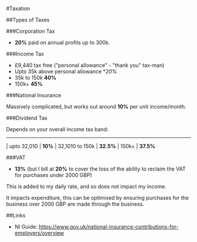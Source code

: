 #Taxation

##Types of Taxes

###Corporation Tax

 - **20%** paid on annual profits up to 300k.

###Income Tax

 - £9,440 tax free ("personal allowance" - "thank you" tax-man)
 - Upto 35k above personal allowance **20%*
 - 35k to 150k **40%**
 - 150k+ **45%**

###National Insurance

Massively complicated, but works out around **10%** per unit income/month.

###Dividend Tax

Depends on your overall income tax band:

---------------------
| upto 32,010 | **10%**
| 32,1010 to 150k | **32.5%**
| 150k+ | **37.5%**

###VAT

 - **13%** (but I bill at **20%** to cover the loss of the ability to reclaim the VAT for purchases under 2000 GBP)
 
This is added to my daily rate, and so does not impact my income.

It impacts expenditure, this can be optimised by ensuring purchases for the business over 2000 GBP are made through the business.

##Links

 - NI Guide: https://www.gov.uk/national-insurance-contributions-for-employers/overview
